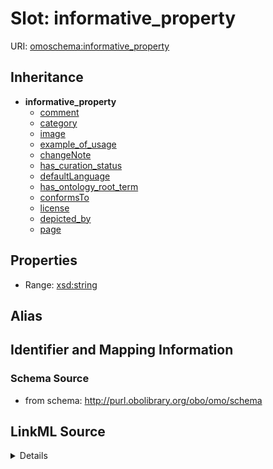 # Slot: informative_property

URI: [omoschema:informative_property](http://purl.obolibrary.org/obo/schema/informative_property)




## Inheritance

* **informative_property**
    * [comment](comment.md)
    * [category](category.md)
    * [image](image.md)
    * [example_of_usage](example_of_usage.md)
    * [changeNote](changeNote.md)
    * [has_curation_status](has_curation_status.md)
    * [defaultLanguage](defaultLanguage.md)
    * [has_ontology_root_term](has_ontology_root_term.md)
    * [conformsTo](conformsTo.md)
    * [license](license.md)
    * [depicted_by](depicted_by.md)
    * [page](page.md)







## Properties

* Range: [xsd:string](http://www.w3.org/2001/XMLSchema#string)






## Alias




## Identifier and Mapping Information







### Schema Source


* from schema: http://purl.obolibrary.org/obo/omo/schema




## LinkML Source

<details>
```yaml
name: informative_property
from_schema: http://purl.obolibrary.org/obo/omo/schema
rank: 1000
abstract: true
alias: informative_property
range: string

```
</details>